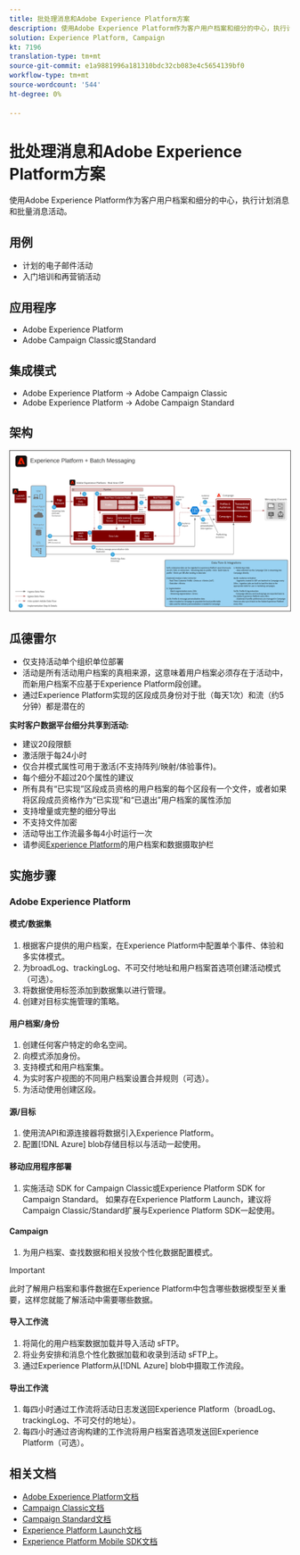 ```yaml
---
title: 批处理消息和Adobe Experience Platform方案
description: 使用Adobe Experience Platform作为客户用户档案和细分的中心，执行计划消息和批量消息活动。
solution: Experience Platform, Campaign
kt: 7196
translation-type: tm+mt
source-git-commit: e1a9881996a181310bdc32cb083e4c5654139bf0
workflow-type: tm+mt
source-wordcount: '544'
ht-degree: 0%

---
```



# 批处理消息和Adobe Experience Platform方案

使用Adobe Experience Platform作为客户用户档案和细分的中心，执行计划消息和批量消息活动。

## 用例

* 计划的电子邮件活动
* 入门培训和再营销活动

## 应用程序

* Adobe Experience Platform
* Adobe Campaign Classic或Standard

## 集成模式

* Adobe Experience Platform → Adobe Campaign Classic
* Adobe Experience Platform → Adobe Campaign Standard

## 架构

<img src="assets/aepbatch.svg" alt="批处理消息和Adobe Experience Platform方案的参考架构" style="border:1px solid #4a4a4a" />

## 瓜德雷尔

* 仅支持活动单个组织单位部署
* 活动是所有活动用户档案的真相来源，这意味着用户档案必须存在于活动中，而新用户档案不应基于Experience Platform段创建。
* 通过Experience Platform实现的区段成员身份对于批（每天1次）和流（约5分钟）都是潜在的

**实时客户数据平台细分共享到活动:**

* 建议20段限额
* 激活限于每24小时
* 仅合并模式属性可用于激活(不支持阵列/映射/体验事件)。
* 每个细分不超过20个属性的建议
* 所有具有“已实现”区段成员资格的用户档案的每个区段有一个文件，或者如果将区段成员资格作为“已实现”和“已退出”用户档案的属性添加
* 支持增量或完整的细分导出
* 不支持文件加密
* 活动导出工作流最多每4小时运行一次
* 请参阅[Experience Platform](https://experienceleague.adobe.com/docs/experience-platform/profile/guardrails.html)的用户档案和数据摄取护栏

## 实施步骤

### Adobe Experience Platform

#### 模式/数据集

1. 根据客户提供的用户档案，在Experience Platform中配置单个事件、体验和多实体模式。
1. 为broadLog、trackingLog、不可交付地址和用户档案首选项创建活动模式（可选）。
1. 将数据使用标签添加到数据集以进行管理。
1. 创建对目标实施管理的策略。

#### 用户档案/身份

1. 创建任何客户特定的命名空间。
1. 向模式添加身份。
1. 支持模式和用户档案集。
1. 为实时客户视图的不同用户档案设置合并规则（可选）。
1. 为活动使用创建区段。

#### 源/目标

1. 使用流API和源连接器将数据引入Experience Platform。
1. 配置[!DNL Azure] blob存储目标以与活动一起使用。

#### 移动应用程序部署

1. 实施活动 SDK for Campaign Classic或Experience Platform SDK for Campaign Standard。 如果存在Experience Platform Launch，建议将Campaign Classic/Standard扩展与Experience Platform SDK一起使用。

#### Campaign

1. 为用户档案、查找数据和相关投放个性化数据配置模式。

>[!IMPORTANT]
>
>此时了解用户档案和事件数据在Experience Platform中包含哪些数据模型至关重要，这样您就能了解活动中需要哪些数据。

#### 导入工作流

1. 将简化的用户档案数据加载并导入活动 sFTP。
1. 将业务安排和消息个性化数据加载和收录到活动 sFTP上。
1. 通过Experience Platform从[!DNL Azure] blob中摄取工作流段。

#### 导出工作流

1. 每四小时通过工作流将活动日志发送回Experience Platform（broadLog、trackingLog、不可交付的地址）。
1. 每四小时通过咨询构建的工作流将用户档案首选项发送回Experience Platform（可选）。


## 相关文档

* [Adobe Experience Platform文档](https://experienceleague.adobe.com/docs/experience-platform.html?lang=en)
* [Campaign Classic文档](https://experienceleague.adobe.com/docs/campaign-classic.html?lang=en)
* [Campaign Standard文档](https://experienceleague.adobe.com/docs/campaign-standard.html?lang=en)
* [Experience Platform Launch文档](https://experienceleague.adobe.com/docs/launch.html?lang=en)
* [Experience Platform Mobile SDK文档](https://experienceleague.adobe.com/docs/mobile.html?lang=en)
